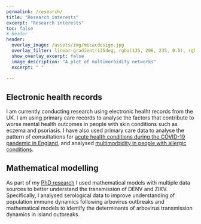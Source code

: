```yaml
---
permalink: /research/
title: "Research interests"
excerpt: "Research interests"
toc: false
# Header
header:
  overlay_image: /assets/img/micacdesign.jpg
  overlay_filter: linear-gradient(135deg, rgba(135, 206, 235, 0.5), rgba(255, 255, 255, 0.5))
  show_overlay_excerpt: false
  image_description: "A plot of multimorbidity networks"
  excerpt: " "
  
---
```


## Electronic health records

I am currently conducting research using electronic healht records from the UK. I am using primary care records to analyse the factors that contribute to worse mental health outcomes in people with skin conditions such as eczema and psoriasis. I have also used primary care data to analyse the pattern of consultations for [acute health conditions during the COVID-19 pandemic in England](https://doi.org/10.1016/S2589-7500(21)00017-0), and analysed [multimorbidity in people with allergic conditions](https://hendersonad.github.io/MICAC/).


## Mathematical modelling 
As part of my [PhD research](https://doi.org/10.17037/PUBS.04660713) I used mathematical models with multiple data sources to better understand the transmission of DENV and ZIKV. Specifically, I analysed serological data to improve understanding of population immune dynamics following arbovirus outbreaks and mathematical models to identify the determinants of arbovirus transmission dynamics in island outbreaks. 
